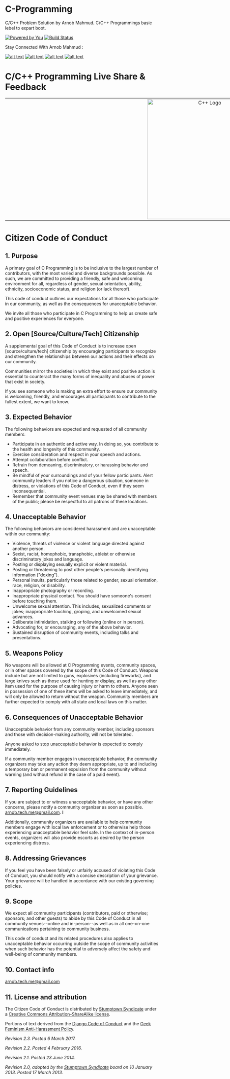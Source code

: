 # C-Programming

C/C++ Problem Solution by Arnob Mahmud. C/C++ Programmings basic lebel to expart boot.

[![Powered by You](http://sapegin.github.io/powered-by-you/badge.svg)](http://sapegin.github.io/powered-by-you/)
[![Build Status](https://travis-ci.org/sapegin/social-likes.svg)](https://travis-ci.org/sapegin/social-likes)

Stay Connected With Arnob Mahmud :
<!-- Please don't remove this: Grab your social icons from https://github.com/carlsednaoui/gitsocial -->

<!-- display the social media buttons in your README -->

[![alt text][2.1]][2]
[![alt text][1.1]][1]
[![alt text][3.1]][3]
[![alt text][6.1]][6]


<!-- links to social media icons -->
<!-- no need to change these -->

<!-- icons with padding -->

[2.1]: http://i.imgur.com/P3YfQoD.png (facebook icon with padding)
[1.1]: http://i.imgur.com/tXSoThF.png (twitter icon with padding)
[3.1]: http://i.imgur.com/yCsTjba.png (google plus icon with padding)
[6.1]: http://i.imgur.com/0o48UoR.png (github icon with padding)

<!-- icons without padding -->

[2.2]: http://i.imgur.com/fep1WsG.png (facebook icon without padding)
[1.2]: http://i.imgur.com/wWzX9uB.png (twitter icon without padding)
[3.2]: http://i.imgur.com/VlgBKQ9.png (google plus icon without padding)
[6.2]: http://i.imgur.com/9I6NRUm.png (github icon without padding)

<!-- links to your social media accounts -->
<!-- update these accordingly -->

[2]: http://www.facebook.com/arnob.mahmud.am
[1]: http://www.twitter.com/@Arnob__Mahmud
[3]: https://plus.google.com/+ArnobMahmudAM
[6]: http://www.github.com/ArnobMahmud

<!-- Please don't remove this: Grab your social icons from https://github.com/carlsednaoui/gitsocial -->

# C/C++ Programming Live Share & Feedback

<table style="width: 300%; border-style: none;"><tr>
<td style="width: 1300px; text-align: center;"><a href="https://www.facebook.com/sharer.php?u=https://github.com/ArnobMahmud/C-Programming"><img width="390px" src="https://steemitimages.com/DQmSGVJm5LwPubSDdfZRh1ZuBBmpwfTcoq5fivyog9cPDNh/image.png" alt="C++ Logo"/></a></td>
<td>
<strong>C/C++ Programming Live Share</strong><br />
<i>Enabling developers to achieve greater confidence at speed by streamlining collaboration in real-time during development.<br />
<strong></strong></i>
</td>
</tr></table>

# Citizen Code of Conduct

## 1. Purpose

A primary goal of C Programming is to be inclusive to the largest number of contributors, with the most varied and diverse backgrounds possible. As such, we are committed to providing a friendly, safe and welcoming environment for all, regardless of gender, sexual orientation, ability, ethnicity, socioeconomic status, and religion (or lack thereof).

This code of conduct outlines our expectations for all those who participate in our community, as well as the consequences for unacceptable behavior.

We invite all those who participate in C Programming to help us create safe and positive experiences for everyone.

## 2. Open [Source/Culture/Tech] Citizenship

A supplemental goal of this Code of Conduct is to increase open [source/culture/tech] citizenship by encouraging participants to recognize and strengthen the relationships between our actions and their effects on our community.

Communities mirror the societies in which they exist and positive action is essential to counteract the many forms of inequality and abuses of power that exist in society.

If you see someone who is making an extra effort to ensure our community is welcoming, friendly, and encourages all participants to contribute to the fullest extent, we want to know.

## 3. Expected Behavior

The following behaviors are expected and requested of all community members:

 * Participate in an authentic and active way. In doing so, you contribute to the health and longevity of this community.
 * Exercise consideration and respect in your speech and actions.
 * Attempt collaboration before conflict.
 * Refrain from demeaning, discriminatory, or harassing behavior and speech.
 * Be mindful of your surroundings and of your fellow participants. Alert community leaders if you notice a dangerous situation, someone in distress, or violations of this Code of Conduct, even if they seem inconsequential.
 * Remember that community event venues may be shared with members of the public; please be respectful to all patrons of these locations.

## 4. Unacceptable Behavior

The following behaviors are considered harassment and are unacceptable within our community:

 * Violence, threats of violence or violent language directed against another person.
 * Sexist, racist, homophobic, transphobic, ableist or otherwise discriminatory jokes and language.
 * Posting or displaying sexually explicit or violent material.
 * Posting or threatening to post other people's personally identifying information ("doxing").
 * Personal insults, particularly those related to gender, sexual orientation, race, religion, or disability.
 * Inappropriate photography or recording.
 * Inappropriate physical contact. You should have someone's consent before touching them.
 * Unwelcome sexual attention. This includes, sexualized comments or jokes; inappropriate touching, groping, and unwelcomed sexual advances.
 * Deliberate intimidation, stalking or following (online or in person).
 * Advocating for, or encouraging, any of the above behavior.
 * Sustained disruption of community events, including talks and presentations.

## 5. Weapons Policy

No weapons will be allowed at C Programming events, community spaces, or in other spaces covered by the scope of this Code of Conduct. Weapons include but are not limited to guns, explosives (including fireworks), and large knives such as those used for hunting or display, as well as any other item used for the purpose of causing injury or harm to others. Anyone seen in possession of one of these items will be asked to leave immediately, and will only be allowed to return without the weapon. Community members are further expected to comply with all state and local laws on this matter.

## 6. Consequences of Unacceptable Behavior

Unacceptable behavior from any community member, including sponsors and those with decision-making authority, will not be tolerated.

Anyone asked to stop unacceptable behavior is expected to comply immediately.

If a community member engages in unacceptable behavior, the community organizers may take any action they deem appropriate, up to and including a temporary ban or permanent expulsion from the community without warning (and without refund in the case of a paid event).

## 7. Reporting Guidelines

If you are subject to or witness unacceptable behavior, or have any other concerns, please notify a community organizer as soon as possible. arnob.tech.me@gmail.com.
I


Additionally, community organizers are available to help community members engage with local law enforcement or to otherwise help those experiencing unacceptable behavior feel safe. In the context of in-person events, organizers will also provide escorts as desired by the person experiencing distress.

## 8. Addressing Grievances

If you feel you have been falsely or unfairly accused of violating this Code of Conduct, you should notify  with a concise description of your grievance. Your grievance will be handled in accordance with our existing governing policies. 



## 9. Scope

We expect all community participants (contributors, paid or otherwise; sponsors; and other guests) to abide by this Code of Conduct in all community venues--online and in-person--as well as in all one-on-one communications pertaining to community business.

This code of conduct and its related procedures also applies to unacceptable behavior occurring outside the scope of community activities when such behavior has the potential to adversely affect the safety and well-being of community members.

## 10. Contact info

arnob.tech.me@gmail.com

## 11. License and attribution

The Citizen Code of Conduct is distributed by [Stumptown Syndicate](http://stumptownsyndicate.org) under a [Creative Commons Attribution-ShareAlike license](http://creativecommons.org/licenses/by-sa/3.0/). 

Portions of text derived from the [Django Code of Conduct](https://www.djangoproject.com/conduct/) and the [Geek Feminism Anti-Harassment Policy](http://geekfeminism.wikia.com/wiki/Conference_anti-harassment/Policy).

_Revision 2.3. Posted 6 March 2017._

_Revision 2.2. Posted 4 February 2016._

_Revision 2.1. Posted 23 June 2014._

_Revision 2.0, adopted by the [Stumptown Syndicate](http://stumptownsyndicate.org) board on 10 January 2013. Posted 17 March 2013._
